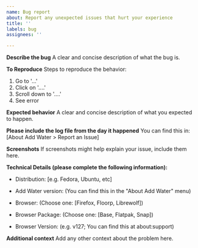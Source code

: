 ```yaml
---
name: Bug report
about: Report any unexpected issues that hurt your experience
title: ''
labels: bug
assignees: ''

---
```


**Describe the bug**
A clear and concise description of what the bug is.

**To Reproduce**
Steps to reproduce the behavior:
1. Go to '...'
2. Click on '....'
3. Scroll down to '....'
4. See error

**Expected behavior**
A clear and concise description of what you expected to happen.

**Please include the log file from the day it happened**
You can find this in: [About Add Water > Report an Issue]

**Screenshots**
If screenshots might help explain your issue, include them here.


**Technical Details (please complete the following information):**
 - Distribution: [e.g. Fedora, Ubuntu, etc]
 - Add Water version: (You can find this in the "About Add Water" menu)

 - Browser: (Choose one: [Firefox, Floorp, Librewolf])
 - Browser Package: (Choose one: [Base, Flatpak, Snap])
 - Browser Version: (e.g. v127; You can find this at about:support)


**Additional context**
Add any other context about the problem here.
